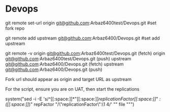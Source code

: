 # Devops

git remote set-url origin git@github.com:Arbaz6400test/Devops.git       #set fork repo


git remote add upstream git@github.com:Arbaz6400/Devops.git             #set add upstream 


 
git remote -v
origin	git@github.com:Arbaz6400test/Devops.git (fetch)
origin	git@github.com:Arbaz6400test/Devops.git (push)
upstream	git@github.com:Arbaz6400/Devops.git (fetch)
upstream	git@github.com:Arbaz6400/Devops.git (push)

Fork url should appear as origin and target URL as upstream  


For the script, ensure you are on UAT, then start the replications 



system("sed -i -E 's/^[[:space:]]*\"[[:space:]]*replicationFactor[[:space:]]*\" *:([[:space:]]*)" repFactor "/\\\"replicationFactor\\\":\\1 4/' \"" file "\"")

